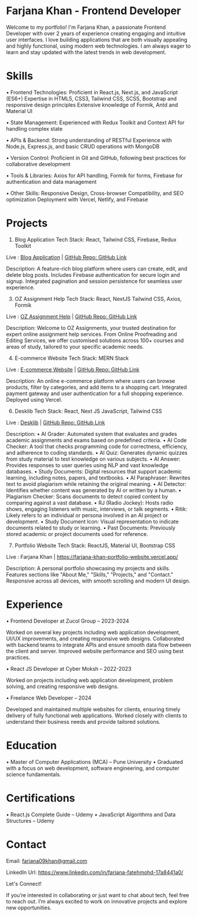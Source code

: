 # Farjana Khan - Frontend Developer

Welcome to my portfolio! I'm Farjana Khan, a passionate Frontend Developer with over 2 years of experience creating engaging and intuitive user interfaces. 
I love building applications that are both visually appealing and highly functional, using modern web technologies. 
I am always eager to learn and stay updated with the latest trends in web development.


# Skills

 • Frontend Technologies:
     Proficient in React.js, Next.js, and JavaScript (ES6+)
     Expertise in HTML5, CSS3, Tailwind CSS, SCSS, Bootstrap and responsive design principles
     Extensive knowledge of Formik, Antd and Material UI
     

 • State Management:
     Experienced with Redux Toolkit and Context API for handling complex state

 • APIs & Backend:
    Strong understanding of RESTful 
    Experience with Node.js, Express.js, and basic CRUD operations with MongoDB

 • Version Control:
    Proficient in Git and GitHub, following best practices for collaborative development

 • Tools & Libraries:
    Axios for API handling, Formik for forms, Firebase for authentication and data management

 • Other Skills:
    Responsive Design, Cross-browser Compatibility, and SEO optimization
    Deployment with Vercel, Netlify, and Firebase

# Projects

1. Blog Application
Tech Stack: React, Tailwind CSS, Firebase, Redux Toolkit

Live : [Blog Application](https://blogs-post-application.netlify.app/) | [GitHub Repo: GitHub Link](https://blogs-post-application.netlify.app/)

Description: A feature-rich blog platform where users can create, edit, and delete blog posts. Includes Firebase authentication for secure login and signup. Integrated pagination and session persistence for seamless user experience.

3. OZ Assignment Help
Tech Stack: React, NextJS Tailwind CSS, Axios, Formik

Live : [OZ Assignment Help](https://www.ozassignments.com/) | [GitHub Repo: GitHub Link](https://www.ozassignments.com/)

Description: Welcome to OZ Assignments, your trusted destination for expert online assignment help services. From Online Proofreading and Editing Services, we offer customised solutions across 100+ courses and areas of study, tailored to your specific academic needs.

4. E-commerce Website
Tech Stack: MERN Stack

Live : [E-commerce Website](https://e-commerce-mern-app.netlify.app/) | [GitHub Repo: GitHub Link](https://e-commerce-mern-app.netlify.app/)

Description: An online e-commerce platform where users can browse products, filter by categories, and add items to a shopping cart. Integrated payment gateway and user authentication for a full shopping experience. Deployed using Vercel.

6. Desklib
Tech Stack: React, Next JS JavaScript, Tailwind CSS

Live : [Desklib](https://desklib.com/) | [GitHub Repo: GitHub Link](https://desklib.com/)

Description: •  AI Grader: Automated system that evaluates and grades academic assignments and exams based on predefined criteria.
•  AI Code Checker: A tool that checks programming code for correctness, efficiency, and adherence to coding standards.
•  AI Quiz: Generates dynamic quizzes from study material to test knowledge on various subjects.
•  AI Answer: Provides responses to user queries using NLP and vast knowledge databases.
•  Study Documents: Digital resources that support academic learning, including notes, papers, and textbooks.
•  AI Paraphraser: Rewrites text to avoid plagiarism while retaining the original meaning.
•  AI Detector: Identifies whether content was generated by AI or written by a human.
•  Plagiarism Checker: Scans documents to detect copied content by comparing against a vast database.
•  RJ (Radio Jockey): Hosts radio shows, engaging listeners with music, interviews, or talk segments.
•  Ritik: Likely refers to an individual or persona involved in an AI project or development.
•  Study Document Icon: Visual representation to indicate documents related to study or learning.
•  Past Documents: Previously stored academic or project documents used for reference.

7. Portfolio Website
Tech Stack: ReactJS, Material UI, Bootstrap CSS

Live : Farjana Khan | https://farjana-khan-portfolio-website.vercel.app/ 

Description: A personal portfolio showcasing my projects and skills. Features sections like "About Me," "Skills," "Projects," and "Contact." Responsive across all devices, with smooth scrolling and modern UI design.

# Experience

• Frontend Developer at Zucol Group – 2023-2024

Worked on several key projects including web application development, UI/UX improvements, and creating responsive web designs.
Collaborated with backend teams to integrate APIs and ensure smooth data flow between the client and server.
Improved website performance and SEO using best practices.

• React JS Developer at Cyber Moksh – 2022-2023

Worked on projects including web application development, problem solving, and creating responsive web designs.

• Freelance Web Developer – 2024

Developed and maintained multiple websites for clients, ensuring timely delivery of fully functional web applications.
Worked closely with clients to understand their business needs and provide tailored solutions.

# Education
• Master of Computer Applications (MCA) – Pune University 
• Graduated with a focus on web development, software engineering, and computer science fundamentals.

# Certifications
• React.js Complete Guide – Udemy
• JavaScript Algorithms and Data Structures – Udemy

# Contact

Email: farjana09khan@gmail.com

LinkedIn Url: https://www.linkedin.com/in/farjana-fatehmohd-17a8441a0/

Let's Connect!

If you’re interested in collaborating or just want to chat about tech, feel free to reach out. I’m always excited to work on innovative projects and explore new opportunities.


